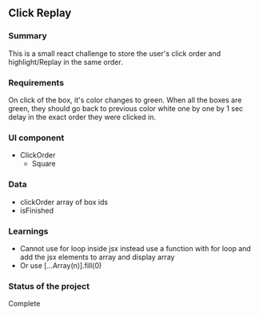 ## Click Replay

### Summary

This is a small react challenge to store the user's click order and highlight/Replay in the same order.

### Requirements

On click of the box, it's color changes to green. When all the boxes are green, they should go back to previous color white one by one by 1 sec delay in the exact order they were clicked in.

### UI component

- ClickOrder
  - Square

### Data

- clickOrder array of box ids
- isFinished

### Learnings

- Cannot use for loop inside jsx instead use a function with for loop and add the jsx elements to array and display array
- Or use [...Array(n)].fill(0)

### Status of the project

Complete
